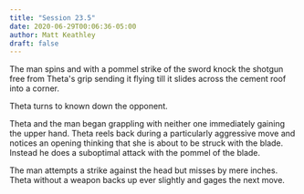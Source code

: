 ```yaml
---
title: "Session 23.5"
date: 2020-06-29T00:06:36-05:00
author: Matt Keathley
draft: false
---
```


The man spins and with a pommel strike of the sword knock the shotgun free from Theta's grip sending it flying till it slides across the cement roof into a corner.

Theta turns to known down the opponent.

Theta and the man began grappling with neither one immediately gaining the upper hand. Theta reels back during a particularly aggressive move and notices an opening thinking that she is about to be struck with the blade. Instead he does a suboptimal attack with the pommel of the blade.

The man attempts a strike against the head but misses by mere inches. Theta without a weapon backs up ever slightly and gages the next move.

